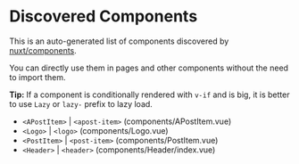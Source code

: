 # Discovered Components

This is an auto-generated list of components discovered by [nuxt/components](https://github.com/nuxt/components).

You can directly use them in pages and other components without the need to import them.

**Tip:** If a component is conditionally rendered with `v-if` and is big, it is better to use `Lazy` or `lazy-` prefix to lazy load.

- `<APostItem>` | `<apost-item>` (components/APostItem.vue)
- `<Logo>` | `<logo>` (components/Logo.vue)
- `<PostItem>` | `<post-item>` (components/PostItem.vue)
- `<Header>` | `<header>` (components/Header/index.vue)

